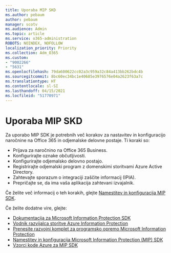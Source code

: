 ```yaml
---
title: Uporaba MIP SKD
ms.author: pebaum
author: pebaum
manager: scotv
ms.audience: Admin
ms.topic: article
ms.service: o365-administration
ROBOTS: NOINDEX, NOFOLLOW
localization_priority: Priority
ms.collection: Adm_O365
ms.custom:
- "9002266"
- "5631"
ms.openlocfilehash: 79da600622cc02a3c959a32c84a413bb262bdc4b
ms.sourcegitcommit: 8bc60ec34bc1e40685e3976576e04a2623f63a7c
ms.translationtype: HT
ms.contentlocale: sl-SI
ms.lasthandoff: 04/15/2021
ms.locfileid: "51770971"
---
```

# <a name="using-mip-skd"></a>Uporaba MIP SKD

Za uporabo MIP SDK je potrebnih več korakov za nastavitev in konfiguracijo naročnine na Office 365 in odjemalske delovne postaje. Ti koraki so:

- Prijava za naročnino na Office 365 Business.
- Konfigurirajte oznake občutljivosti.
- Konfigurirajte odjemalsko delovno postajo.
- Registrirajte odjemalski program z domenskimi storitvami Azure Active Directory.
- Zahtevajte sporazum o integraciji zaščite informacij (IPIA).
- Prepričajte se, da ima vaša aplikacija zahtevani izvajalnik.

Če želite več informacij o teh korakih, glejte [Namestitev in konfiguracija MIP SDK](https://docs.microsoft.com/information-protection/develop/setup-configure-mip).

Če želite dodatne vire, glejte:

- [Dokumentacija za Microsoft Information Protection SDK](https://docs.microsoft.com/information-protection/develop/)
- [Vodnik razvijalca storitve Azure Information Protection](https://docs.microsoft.com/azure/information-protection/develop/developers-guide)
- [Prenesite razvojni komplet za programsko opremo Microsoft Information Protection](https://www.microsoft.com/download/details.aspx?id=57392)
- [Namestitev in konfiguracija Microsoft Information Protection (MIP) SDK](https://docs.microsoft.com/information-protection/develop/setup-configure-mip)
- [Vzorci kode Azure za MIP SDK](https://azure.microsoft.com/resources/samples/?sort=0&term=mipsdk)
